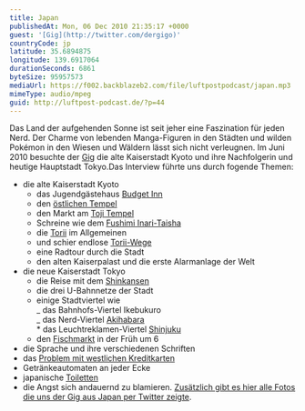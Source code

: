 ```yaml
---
title: Japan
publishedAt: Mon, 06 Dec 2010 21:35:17 +0000
guest: '[Gig](http://twitter.com/dergigo)'
countryCode: jp
latitude: 35.6894875
longitude: 139.6917064
durationSeconds: 6861
byteSize: 95957573
mediaUrl: https://f002.backblazeb2.com/file/luftpostpodcast/japan.mp3
mimeType: audio/mpeg
guid: http://luftpost-podcast.de/?p=44
---
```


Das Land der aufgehenden Sonne ist seit jeher eine Faszination für jeden Nerd. Der Charme von lebenden Manga-Figuren in den Städten und wilden Pokémon in den Wiesen und Wäldern lässt sich nicht verleugnen. Im Juni 2010 besuchte der [Gig](http://twitter.com/dergigo) die alte Kaiserstadt Kyoto und ihre Nachfolgerin und heutige Hauptstadt Tokyo.Das Interview führte uns durch fogende Themen:

- die alte Kaiserstadt Kyoto
  - das Jugendgästehaus [Budget Inn](http://maps.google.de/maps?f=q&source=s%5Fq&hl=de&geocode=&q=Kyoto&sll=52.268157,35.771484&sspn=14.763883,55.898437&ie=UTF8&hq=&hnear=Ky%C5%8Dto,+Pr%C3%A4fektur+Ky%C5%8Dto,+Japan&ll=34.988572,135.753819&spn=0.002426,0.006824&z=18&layer=c&cbll=34.988644,135.753814&panoid=eiYleCY1sbM-Q3coVKG-3A&cbp=12,269.36,,0,7.61)
  - den [östlichen Tempel](http://maps.google.de/maps?f=q&source=s%5Fq&hl=de&geocode=&q=Kyoto&sll=52.268157,35.771484&sspn=14.763883,55.898437&ie=UTF8&hq=&hnear=Ky%C5%8Dto,+Pr%C3%A4fektur+Ky%C5%8Dto,+Japan&ll=34.990734,135.759237&spn=0.009704,0.027294&z=16&layer=c&cbll=34.990651,135.759226&panoid=L4i6M2O0HO3mSjPBWMwnEQ&cbp=12,235.41,,0,-11.13)
  - den Markt am [Toji Tempel](http://maps.google.de/maps?f=q&source=s%5Fq&hl=de&geocode=&q=Kyoto&sll=52.268157,35.771484&sspn=14.763883,55.898437&ie=UTF8&hq=&hnear=Ky%C5%8Dto,+Pr%C3%A4fektur+Ky%C5%8Dto,+Japan&ll=34.981195,135.749299&spn=0.01941,0.054588&z=15&layer=c&cbll=34.981195,135.749299&panoid=LoybgpSp1%5FHxlbgclj4xyw&cbp=12,208.31,,0,-7.24)
  - Schreine wie dem [Fushimi Inari-Taisha](http://de.wikipedia.org/wiki/Fushimi%5FInari-Taisha)
  - die [Torii](http://www.japan-photo.de/torii.htm) im Allgemeinen
  - und schier endlose [Torii-Wege](http://www.travel-destination-pictures.com/data/media/69/torii-tunnel%5F1402.jpg)
  - eine Radtour durch die Stadt
  - den alten Kaiserpalast und die erste Alarmanlage der Welt
- die neue Kaiserstadt Tokyo
  - die Reise mit dem [Shinkansen](http://upload.wikimedia.org/wikipedia/commons/b/b4/Shinkansen2809.jpg)
  - die drei U-Bahnnetze der Stadt
  - einige Stadtviertel wie  
     _ das Bahnhofs-Viertel Ikebukuro  
     _ das Nerd-Viertel [Akihabara](http://www.japan-guide.com/e/e3003.html)  
     \* das Leuchtreklamen-Viertel [Shinjuku](http://de.wikipedia.org/wiki/Shinjuku%5F%28Shinjuku%29)
  - den [Fischmarkt](http://www.youtube.com/watch?v=goqWiQr-q6w) in der Früh um 6
- die Sprache und ihre verschiedenen Schriften
- das [Problem mit westlichen Kreditkarten](http://wikitravel.org/de/Japan#Kaufen)
- Getränkeautomaten an jeder Ecke
- japanische [Toiletten](http://upload.wikimedia.org/wikipedia/commons/a/a8/JapaneseToiletBidet.jpg)
- die Angst sich andauernd zu blamieren.
  [Zusätzlich gibt es hier alle Fotos die uns der Gig aus Japan per Twitter zeigte](http://ping.fm/user/dergigo/media/).
